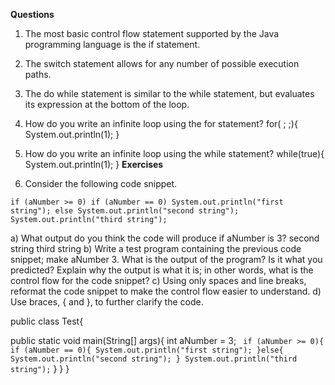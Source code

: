 **Questions**

1. The most basic control flow statement supported by the Java programming language is the if statement.
2. The switch statement allows for any number of possible execution paths.
3. The do while statement is similar to the while statement, but evaluates its expression at the bottom of the loop.
4. How do you write an infinite loop using the for statement?
for( ; ;){
System.out.println(1);
}
5. How do you write an infinite loop using the while statement?
while(true){
System.out.println(1);
}
**Exercises**

1. Consider the following code snippet.

`if (aNumber >= 0)
    if (aNumber == 0)
        System.out.println("first string");
else System.out.println("second string");
System.out.println("third string");`

a) What output do you think the code will produce if aNumber is 3? second string third string
b) Write a test program containing the previous code snippet; make aNumber 3. What is the output of the program? Is it what you predicted? Explain why the output is what it is; in other words, what is the control flow for the code snippet?
c) Using only spaces and line breaks, reformat the code snippet to make the control flow easier to understand.
d) Use braces, { and }, to further clarify the code.

public class Test{

 public static void main(String[] args){
  int aNumber = 3;
` if (aNumber >= 0){
    if (aNumber == 0){
        System.out.println("first string");
    }else{
     System.out.println("second string");
     }
  System.out.println("third string");`
  }
 }
}